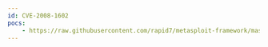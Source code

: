 ```yaml
---
id: CVE-2008-1602
pocs:
    - https://raw.githubusercontent.com/rapid7/metasploit-framework/master/modules/exploits/windows/fileformat/orbit_download_failed_bof.rb
---
```

